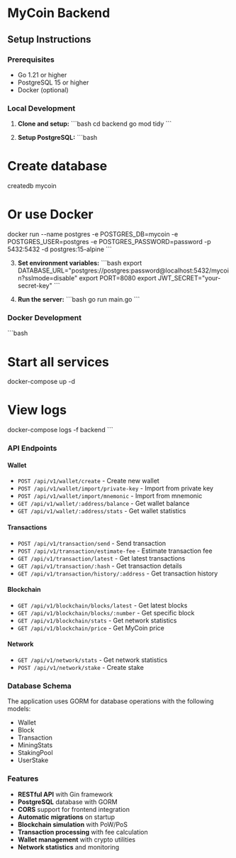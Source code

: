 # MyCoin Backend

## Setup Instructions

### Prerequisites
- Go 1.21 or higher
- PostgreSQL 15 or higher
- Docker (optional)

### Local Development

1. **Clone and setup:**
\`\`\`bash
cd backend
go mod tidy
\`\`\`

2. **Setup PostgreSQL:**
\`\`\`bash
# Create database
createdb mycoin

# Or use Docker
docker run --name postgres -e POSTGRES_DB=mycoin -e POSTGRES_USER=postgres -e POSTGRES_PASSWORD=password -p 5432:5432 -d postgres:15-alpine
\`\`\`

3. **Set environment variables:**
\`\`\`bash
export DATABASE_URL="postgres://postgres:password@localhost:5432/mycoin?sslmode=disable"
export PORT=8080
export JWT_SECRET="your-secret-key"
\`\`\`

4. **Run the server:**
\`\`\`bash
go run main.go
\`\`\`

### Docker Development

\`\`\`bash
# Start all services
docker-compose up -d

# View logs
docker-compose logs -f backend
\`\`\`

### API Endpoints

#### Wallet
- `POST /api/v1/wallet/create` - Create new wallet
- `POST /api/v1/wallet/import/private-key` - Import from private key
- `POST /api/v1/wallet/import/mnemonic` - Import from mnemonic
- `GET /api/v1/wallet/:address/balance` - Get wallet balance
- `GET /api/v1/wallet/:address/stats` - Get wallet statistics

#### Transactions
- `POST /api/v1/transaction/send` - Send transaction
- `POST /api/v1/transaction/estimate-fee` - Estimate transaction fee
- `GET /api/v1/transaction/latest` - Get latest transactions
- `GET /api/v1/transaction/:hash` - Get transaction details
- `GET /api/v1/transaction/history/:address` - Get transaction history

#### Blockchain
- `GET /api/v1/blockchain/blocks/latest` - Get latest blocks
- `GET /api/v1/blockchain/blocks/:number` - Get specific block
- `GET /api/v1/blockchain/stats` - Get network statistics
- `GET /api/v1/blockchain/price` - Get MyCoin price

#### Network
- `GET /api/v1/network/stats` - Get network statistics
- `POST /api/v1/network/stake` - Create stake

### Database Schema

The application uses GORM for database operations with the following models:
- Wallet
- Block
- Transaction
- MiningStats
- StakingPool
- UserStake

### Features

- **RESTful API** with Gin framework
- **PostgreSQL** database with GORM
- **CORS** support for frontend integration
- **Automatic migrations** on startup
- **Blockchain simulation** with PoW/PoS
- **Transaction processing** with fee calculation
- **Wallet management** with crypto utilities
- **Network statistics** and monitoring
